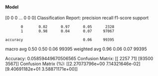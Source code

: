 #### Model
[0 0 0 ... 0 0 0]
Classification Report:
              precision    recall  f1-score   support

           0       0.02      0.97      0.05      2328
           1       0.98      0.04      0.07     97067

    accuracy                           0.06     99395
   macro avg       0.50      0.50      0.06     99395
weighted avg       0.96      0.06      0.07     99395

Accuracy: 0.05859449670506565
Confusion Matrix:
[[ 2257    71]
 [93500  3567]]
Confusion Matrix (%):
[[2.27073796e+00 7.14321646e-02]
 [9.40691182e+01 3.58871171e+00]]
